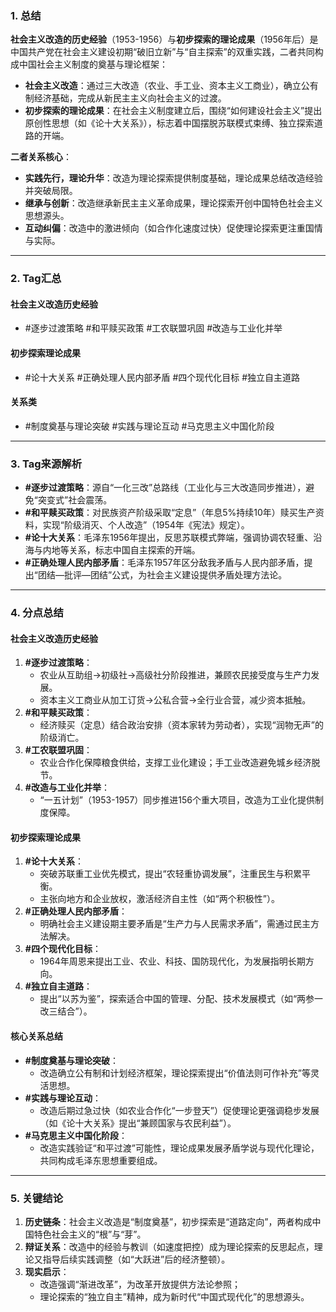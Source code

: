 










### **1. 总结**  
**社会主义改造的历史经验**（1953-1956）与**初步探索的理论成果**（1956年后）是中国共产党在社会主义建设初期“破旧立新”与“自主探索”的双重实践，二者共同构成中国社会主义制度的奠基与理论框架：  
- **社会主义改造**：通过三大改造（农业、手工业、资本主义工商业），确立公有制经济基础，完成从新民主主义向社会主义的过渡。  
- **初步探索的理论成果**：在社会主义制度建立后，围绕“如何建设社会主义”提出原创性思想（如《论十大关系》），标志着中国摆脱苏联模式束缚、独立探索道路的开端。  

**二者关系核心**：  
- **实践先行，理论升华**：改造为理论探索提供制度基础，理论成果总结改造经验并突破局限。  
- **继承与创新**：改造继承新民主主义革命成果，理论探索开创中国特色社会主义思想源头。  
- **互动纠偏**：改造中的激进倾向（如合作化速度过快）促使理论探索更注重国情与实际。  

---

### **2. Tag汇总**  
####  社会主义改造历史经验  
- #逐步过渡策略 #和平赎买政策 #工农联盟巩固 #改造与工业化并举  

####  初步探索理论成果  
- #论十大关系 #正确处理人民内部矛盾 #四个现代化目标 #独立自主道路  

####  关系类  
- #制度奠基与理论突破 #实践与理论互动 #马克思主义中国化阶段  

---

### **3. Tag来源解析**  
- **#逐步过渡策略**：源自“一化三改”总路线（工业化与三大改造同步推进），避免“突变式”社会震荡。  
- **#和平赎买政策**：对民族资产阶级采取“定息”（年息5%持续10年）赎买生产资料，实现“阶级消灭、个人改造”（1954年《宪法》规定）。  
- **#论十大关系**：毛泽东1956年提出，反思苏联模式弊端，强调协调农轻重、沿海与内地等关系，标志中国自主探索的开端。  
- **#正确处理人民内部矛盾**：毛泽东1957年区分敌我矛盾与人民内部矛盾，提出“团结—批评—团结”公式，为社会主义建设提供矛盾处理方法论。  

---

### **4. 分点总结**  
#### **社会主义改造历史经验**  
1. **#逐步过渡策略**：  
   - 农业从互助组→初级社→高级社分阶段推进，兼顾农民接受度与生产力发展。  
   - 资本主义工商业从加工订货→公私合营→全行业合营，减少资本抵触。  
2. **#和平赎买政策**：  
   - 经济赎买（定息）结合政治安排（资本家转为劳动者），实现“润物无声”的阶级消亡。  
3. **#工农联盟巩固**：  
   - 农业合作化保障粮食供给，支撑工业化建设；手工业改造避免城乡经济脱节。  
4. **#改造与工业化并举**：  
   - “一五计划”（1953-1957）同步推进156个重大项目，改造为工业化提供制度保障。  

#### **初步探索理论成果**  
1. **#论十大关系**：  
   - 突破苏联重工业优先模式，提出“农轻重协调发展”，注重民生与积累平衡。  
   - 主张向地方和企业放权，激活经济自主性（如“两个积极性”）。  
2. **#正确处理人民内部矛盾**：  
   - 明确社会主义建设期主要矛盾是“生产力与人民需求矛盾”，需通过民主方法解决。  
3. **#四个现代化目标**：  
   - 1964年周恩来提出工业、农业、科技、国防现代化，为发展指明长期方向。  
4. **#独立自主道路**：  
   - 提出“以苏为鉴”，探索适合中国的管理、分配、技术发展模式（如“两参一改三结合”）。  

#### **核心关系总结**  
- **#制度奠基与理论突破**：  
  - 改造确立公有制和计划经济框架，理论探索提出“价值法则可作补充”等灵活思想。  
- **#实践与理论互动**：  
  - 改造后期过急过快（如农业合作化“一步登天”）促使理论更强调稳步发展（如《论十大关系》提出“兼顾国家与农民利益”）。  
- **#马克思主义中国化阶段**：  
  - 改造实践验证“和平过渡”可能性，理论成果发展矛盾学说与现代化理论，共同构成毛泽东思想重要组成。  

---

### **5. 关键结论**  
1. **历史链条**：社会主义改造是“制度奠基”，初步探索是“道路定向”，两者构成中国特色社会主义的“根”与“芽”。  
2. **辩证关系**：改造中的经验与教训（如速度把控）成为理论探索的反思起点，理论又指导后续实践调整（如“大跃进”后的经济整顿）。  
3. **现实启示**：  
   - 改造强调“渐进改革”，为改革开放提供方法论参照；  
   - 理论探索的“独立自主”精神，成为新时代“中国式现代化”的思想源头。